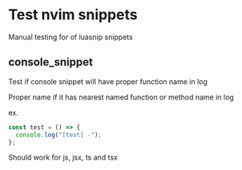 # Test nvim snippets

Manual testing for of luasnip snippets

## console_snippet

Test if console snippet will have proper function name in log

Proper name if it has nearest named function or method name in log

ex.

```js
const test = () => {
  console.log("[test] -");
};
```

Should work for js, jsx, ts and tsx
